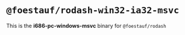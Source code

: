 # `@foestauf/rodash-win32-ia32-msvc`

This is the **i686-pc-windows-msvc** binary for `@foestauf/rodash`
